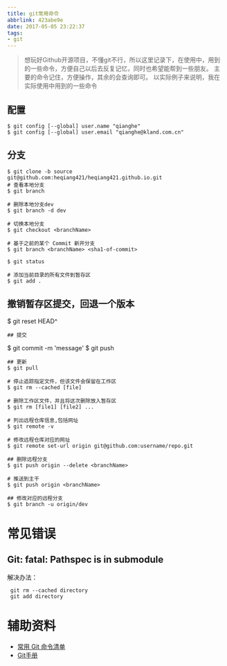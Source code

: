 ```yaml
---
title: git常用命令
abbrlink: 423abe9e
date: 2017-05-05 23:22:37
tags:
- git
---
```


> 想玩好Github开源项目，不懂git不行，所以这里记录下，在使用中，用到的一些命令，方便自己以后去反复记忆，同时也希望能帮到一些朋友。
主要的命令记住，方便操作，其余的会查询即可。
以实际例子来说明，我在实际使用中用到的一些命令

## 配置
```
$ git config [--global] user.name "qianghe"
$ git config [--global] user.email "qianghe@kland.com.cn"

```
## 分支
```
$ git clone -b source git@github.com:heqiang421/heqiang421.github.io.git
# 查看本地分支
$ git branch 

# 删除本地分支dev
$ git branch -d dev

# 切换本地分支
$ git checkout <branchName>

# 基于之前的某个 Commit 新开分支
$ git branch <branchName> <sha1-of-commit>

$ git status

# 添加当前目录的所有文件到暂存区
$ git add .

```
## 撤销暂存区提交，回退一个版本
$ git reset HEAD^

```
## 提交
```
$ git commit -m 'message'
$ git push
```
## 更新
$ git pull

# 停止追踪指定文件，但该文件会保留在工作区
$ git rm --cached [file]

# 删除工作区文件，并且将这次删除放入暂存区
$ git rm [file1] [file2] ...

# 列出远程仓库信息,包括网址
$ git remote -v

# 修改远程仓库对应的网址
$ git remote set-url origin git@github.com:username/repo.git

## 删除远程分支
$ git push origin --delete <branchName>

# 推送到主干
$ git push origin <branchName>

## 修改对应的远程分支
$ git branch -u origin/dev

```
# 常见错误
## Git: fatal: Pathspec is in submodule
 解决办法：
  ```
   git rm --cached directory
   git add directory
  
  ```


# 辅助资料

+ [常用 Git 命令清单](http://www.ruanyifeng.com/blog/2015/12/git-cheat-sheet.html)
+ [Git手册](https://git-scm.com/docs)